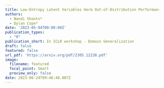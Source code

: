 ```yaml
---
title: Low-Entropy Latent Variables Harm Out-of-Distribution Performance
authors:
  - Nandi Shoots*
  - Dylan Cope*
date: '2023-05-04T00:00:00Z'
publication_types:
  - "0"
publication_short: In ICLR workshop - Domain Generalization
draft: false
featured: false
url_pdf: 'https://arxiv.org/pdf/2305.12238.pdf'
image:
  filename: featured
  focal_point: Smart
  preview_only: false
date: 2023-06-24T09:46:48.087Z
---
```

